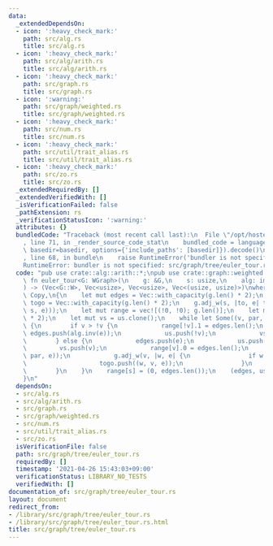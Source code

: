 ```yaml
---
data:
  _extendedDependsOn:
  - icon: ':heavy_check_mark:'
    path: src/alg.rs
    title: src/alg.rs
  - icon: ':heavy_check_mark:'
    path: src/alg/arith.rs
    title: src/alg/arith.rs
  - icon: ':heavy_check_mark:'
    path: src/graph.rs
    title: src/graph.rs
  - icon: ':warning:'
    path: src/graph/weighted.rs
    title: src/graph/weighted.rs
  - icon: ':heavy_check_mark:'
    path: src/num.rs
    title: src/num.rs
  - icon: ':heavy_check_mark:'
    path: src/util/trait_alias.rs
    title: src/util/trait_alias.rs
  - icon: ':heavy_check_mark:'
    path: src/zo.rs
    title: src/zo.rs
  _extendedRequiredBy: []
  _extendedVerifiedWith: []
  _isVerificationFailed: false
  _pathExtension: rs
  _verificationStatusIcon: ':warning:'
  attributes: {}
  bundledCode: "Traceback (most recent call last):\n  File \"/opt/hostedtoolcache/Python/3.9.4/x64/lib/python3.9/site-packages/onlinejudge_verify/documentation/build.py\"\
    , line 71, in _render_source_code_stat\n    bundled_code = language.bundle(stat.path,\
    \ basedir=basedir, options={'include_paths': [basedir]}).decode()\n  File \"/opt/hostedtoolcache/Python/3.9.4/x64/lib/python3.9/site-packages/onlinejudge_verify/languages/user_defined.py\"\
    , line 68, in bundle\n    raise RuntimeError('bundler is not specified: {}'.format(path.as_posix()))\n\
    RuntimeError: bundler is not specified: src/graph/tree/euler_tour.rs\n"
  code: "pub use crate::alg::arith::*;\npub use crate::graph::weighted::*;\n\npub\
    \ fn euler_tour<G: WGraph>(\n    g: &G,\n    s: usize,\n    alg: impl Group<G::W>,\n\
    ) -> (Vec<G::W>, Vec<usize>, Vec<usize>, Vec<(usize, usize)>)\nwhere\n    G::W:\
    \ Copy,\n{\n    let mut edges = Vec::with_capacity(g.len() * 2);\n    let mut\
    \ togo = Vec::with_capacity(g.len() * 2);\n    g.adj_w(s, |to, e| togo.push((to,\
    \ s, e)));\n    let mut range = vec![(!0, !0); g.len()];\n    let mut us = Vec::with_capacity(g.len()\
    \ * 2);\n    let mut vs = us.clone();\n    while let Some((v, par, e)) = togo.pop()\
    \ {\n        if v > !v {\n            range[!v].1 = edges.len();\n           \
    \ edges.push(alg.inv(e));\n            us.push(!v);\n            vs.push(par);\n\
    \        } else {\n            edges.push(e);\n            us.push(par);\n   \
    \         vs.push(v);\n            range[v].0 = edges.len();\n            togo.push((!v,\
    \ par, e));\n            g.adj_w(v, |w, e| {\n                if w != par {\n\
    \                    togo.push((w, v, e));\n                }\n            });\n\
    \        }\n    }\n    range[s] = (0, edges.len());\n    (edges, us, vs, range)\n\
    }\n"
  dependsOn:
  - src/alg.rs
  - src/alg/arith.rs
  - src/graph.rs
  - src/graph/weighted.rs
  - src/num.rs
  - src/util/trait_alias.rs
  - src/zo.rs
  isVerificationFile: false
  path: src/graph/tree/euler_tour.rs
  requiredBy: []
  timestamp: '2021-04-26 15:43:03+09:00'
  verificationStatus: LIBRARY_NO_TESTS
  verifiedWith: []
documentation_of: src/graph/tree/euler_tour.rs
layout: document
redirect_from:
- /library/src/graph/tree/euler_tour.rs
- /library/src/graph/tree/euler_tour.rs.html
title: src/graph/tree/euler_tour.rs
---
```

